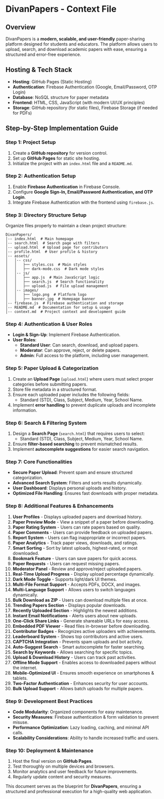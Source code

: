 # DivanPapers - Context File

## Overview
DivanPapers is a **modern, scalable, and user-friendly** paper-sharing platform designed for students and educators. The platform allows users to upload, search, and download academic papers with ease, ensuring a structured and error-free experience.

## Hosting & Tech Stack
- **Hosting**: GitHub Pages (Static Hosting)
- **Authentication**: Firebase Authentication (Google, Email/Password, OTP Login)
- **Database**: NoSQL structure for paper metadata
- **Frontend**: HTML, CSS, JavaScript (with modern UI/UX principles)
- **Storage**: GitHub repository (for static files), Firebase Storage (if needed for PDFs)

## Step-by-Step Implementation Guide

### Step 1: Project Setup
1. Create a **GitHub repository** for version control.
2. Set up **GitHub Pages** for static site hosting.
3. Initialize the project with an `index.html` file and a `README.md`.

### Step 2: Authentication Setup
1. Enable **Firebase Authentication** in Firebase Console.
2. Configure **Google Sign-In, Email/Password Authentication, and OTP Login**.
3. Integrate Firebase Authentication with the frontend using `firebase.js`.

### Step 3: Directory Structure Setup
Organize files properly to maintain a clean project structure:
```
DivanPapers/
│-- index.html  # Main homepage
│-- search.html  # Search page with filters
│-- upload.html  # Upload page for contributors
│-- profile.html  # User profile & history
│-- assets/
│   │-- css/
│   │   ├── styles.css  # Main styles
│   │   ├── dark-mode.css  # Dark mode styles
│   │-- js/
│   │   ├── app.js  # Main JavaScript logic
│   │   ├── search.js  # Search functionality
│   │   ├── upload.js  # File upload management
│   │-- images/
│   │   ├── logo.png  # Platform logo
│   │   ├── banner.jpg  # Homepage banner
│-- firebase.js  # Firebase authentication and storage
│-- README.md  # Documentation for setup & usage
│-- context.md  # Project context and development guide
```

### Step 4: Authentication & User Roles
- **Login & Sign-Up**: Implement Firebase Authentication.
- **User Roles**:
  - **Standard User**: Can search, download, and upload papers.
  - **Moderator**: Can approve, reject, or delete papers.
  - **Admin**: Full access to the platform, including user management.

### Step 5: Paper Upload & Categorization
1. Create an **Upload Page** (`upload.html`) where users must select proper categories before submitting papers.
2. Store file metadata in a structured format.
3. Ensure each uploaded paper includes the following fields:
   - Standard (STD), Class, Subject, Medium, Year, School Name.
4. Implement **error handling** to prevent duplicate uploads and incomplete information.

### Step 6: Search & Filtering System
1. Design a **Search Page** (`search.html`) that requires users to select:
   - Standard (STD), Class, Subject, Medium, Year, School Name.
2. Ensure **filter-based searching** to prevent mismatched results.
3. Implement **autocomplete suggestions** for easier search navigation.

### Step 7: Core Functionalities
- **Secure Paper Upload**: Prevent spam and ensure structured categorization.
- **Advanced Search System**: Filters and sorts results dynamically.
- **User Dashboard**: Displays personal uploads and history.
- **Optimized File Handling**: Ensures fast downloads with proper metadata.

### Step 8: Additional Features & Enhancements
1. **User Profiles** - Displays uploaded papers and download history.
2. **Paper Preview Mode** - View a snippet of a paper before downloading.
3. **Paper Rating System** - Users can rate papers based on quality.
4. **Paper Comments** - Users can provide feedback on uploaded papers.
5. **Report System** - Users can flag inappropriate or incorrect papers.
6. **Paper Analytics** - Track paper views, downloads, and ratings.
7. **Smart Sorting** - Sort by latest uploads, highest-rated, or most downloaded.
8. **Bookmark Feature** - Users can save papers for quick access.
9. **Paper Requests** - Users can request missing papers.
10. **Moderator Panel** - Review and approve/reject uploaded papers.
11. **Real-Time Upload Progress** - Display upload percentage dynamically.
12. **Dark Mode Toggle** - Supports light/dark UI themes.
13. **Multi-File Format Support** - Accepts PDFs, DOCX, and images.
14. **Multi-Language Support** - Allows users to switch languages dynamically.
15. **Bulk Download as ZIP** - Users can download multiple files at once.
16. **Trending Papers Section** - Displays popular downloads.
17. **Recently Uploaded Section** - Highlights the newest additions.
18. **Instant Email Notifications** - Alerts users about new uploads.
19. **One-Click Share Links** - Generate shareable URLs for easy access.
20. **Embedded PDF Viewer** - Read files in-browser before downloading.
21. **Contributor Badges** - Recognizes active uploaders with achievements.
22. **Leaderboard System** - Shows top contributors and active users.
23. **CAPTCHA Integration** - Prevents spam uploads and bot activity.
24. **Auto-Suggest Search** - Smart autocomplete for faster searching.
25. **Search by Keywords** - Allows searching for specific topics.
26. **Upload & Download History** - Users can track past activities.
27. **Offline Mode Support** - Enables access to downloaded papers without the internet.
28. **Mobile-Optimized UI** - Ensures smooth experience on smartphones & tablets.
29. **Two-Factor Authentication** - Enhances security for user accounts.
30. **Bulk Upload Support** - Allows batch uploads for multiple papers.

### Step 9: Development Best Practices
- **Code Modularity**: Organized components for easy maintenance.
- **Security Measures**: Firebase authentication & form validation to prevent misuse.
- **Performance Optimization**: Lazy loading, caching, and minimal API calls.
- **Scalability Considerations**: Ability to handle increased traffic and users.

### Step 10: Deployment & Maintenance
1. Host the final version on **GitHub Pages**.
2. Test thoroughly on multiple devices and browsers.
3. Monitor analytics and user feedback for future improvements.
4. Regularly update content and security measures.

This document serves as the blueprint for **DivanPapers**, ensuring a structured and professional execution for a high-quality web application.

